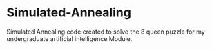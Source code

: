 # Simulated-Annealing
Simulated Annealing code created to solve the 8 queen puzzle for my undergraduate artificial intelligence Module.
